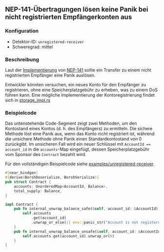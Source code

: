 
## NEP-141-Übertragungen lösen keine Panik bei nicht registrierten Empfängerkonten aus

### Konfiguration

* Detektor-ID: `unregistered-receiver`
* Schweregrad: mittel

### Beschreibung

Laut der [Implementierung](https://github.com/near/near-sdk-rs/blob/63ba6ecc9439ec1c319c1094d581653698229473/near-contract-standards/src/fungible_token/core_impl.rs#L58) von [NEP-141](https://github.com/near/NEPs/blob/master/neps/nep-0141.md) sollte ein Transfer zu einem nicht registrierten Empfänger eine Panik auslösen.

Entwickler könnten versuchen, ein neues Konto für den Empfänger zu registrieren, ohne eine Speicherplatzgebühr zu erheben, was zu einem DoS führen kann. Eine mögliche Implementierung der Kontoregistrierung findet sich in [storage_impl.rs](https://github.com/near/near-sdk-rs/blob/1859ce4c201d2a85fbe921fdada1df59b00d2d8c/near-contract-standards/src/fungible_token/storage_impl.rs#L45)

### Beispielcode

Das untenstehende Code-Segment zeigt zwei Methoden, um den Kontostand eines Kontos (d. h. des Empfängers) zu ermitteln. Die sichere Methode löst eine Panik aus, wenn das Konto nicht registriert ist, während die unsichere Methode ohne Panik einen Standardkontostand von 0 zurückgibt. Im unsicheren Fall wird ein neuer Schlüssel mit `AccountId == account_id` in die `accounts`-Map eingefügt, dessen Speicherplatzgebühr vom Sponsor des `Contract` bezahlt wird.

Für den vollständigen Beispielcode siehe [examples/unregistered-receiver](/examples/unregistered-receiver).

```rust
#[near_bindgen]
#[derive(BorshDeserialize, BorshSerialize)]
pub struct Contract {
    accounts: UnorderedMap<AccountId, Balance>,
    total_supply: Balance,
}

impl Contract {
    pub fn internal_unwrap_balance_safe(&self, account_id: &AccountId) -> Balance {
        self.accounts
            .get(account_id)
            .unwrap_or_else(|| env::panic_str("Account is not registered"))
    }
    pub fn internal_unwrap_balance_unsafe(&self, account_id: &AccountId) -> Balance {
        self.accounts.get(account_id).unwrap_or(0)
    }
}
```
